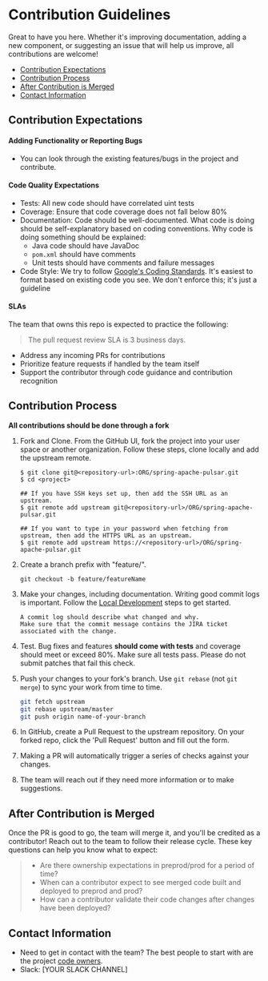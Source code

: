Contribution Guidelines
=======================
Great to have you here. Whether it's improving documentation, adding a new component, or suggesting an issue that will help us improve, all contributions are welcome!

- [Contribution Expectations](#Contribution-Expectations)
- [Contribution Process](#Contribution-Process)
- [After Contribution is Merged](#After-Contribution-is-Merged)
- [Contact Information](#Contact-Information)

## Contribution Expectations

#### Adding Functionality or Reporting Bugs
* You can look through the existing features/bugs in the project and contribute.

#### Code Quality Expectations
- Tests: All new code should have correlated uint tests
- Coverage: Ensure that code coverage does not fall below 80%
- Documentation: Code should be well-documented. What code is doing should be self-explanatory based on coding conventions. Why code is doing something should be explained:
	* Java code should have JavaDoc
	* `pom.xml` should have comments
	* Unit tests should have comments and failure messages
- Code Style: We try to follow [Google's Coding Standards](https://google.github.io/styleguide/javaguide.html). It's easiest to format based on existing code you see. We don't enforce this; it's just a guideline

#### SLAs
The team that owns this repo is expected to practice the following:

>The pull request review SLA is 3 business days.
- Address any incoming PRs for contributions
- Prioritize feature requests if handled by the team itself
- Support the contributor through code guidance and contribution recognition



## Contribution Process
**All contributions should be done through a fork**

1. Fork and Clone. From the GitHub UI, fork the project into your user space or another organization. Follow these steps, clone locally and add the upstream remote.
    ```text
    $ git clone git@<repository-url>:ORG/spring-apache-pulsar.git
    $ cd <project>

    ## If you have SSH keys set up, then add the SSH URL as an upstream.
    $ git remote add upstream git@<repository-url>/ORG/spring-apache-pulsar.git

    ## If you want to type in your password when fetching from upstream, then add the HTTPS URL as an upstream.
    $ git remote add upstream https://<repository-url>/ORG/spring-apache-pulsar.git
   ```
1. Create a branch prefix with "feature/".
   ```text
   git checkout -b feature/featureName
   ```
1. Make your changes, including documentation. Writing good commit logs is important. Follow the [Local Development](./README.md#getting-started) steps to get started.
   ```text
   A commit log should describe what changed and why. 
   Make sure that the commit message contains the JIRA ticket associated with the change. 
   ```
1. Test. Bug fixes and features **should come with tests** and coverage should meet or exceed 80%. Make sure all tests pass. Please do not submit patches that fail this check.

1. Push your changes to your fork's branch. Use `git rebase` (not `git merge`) to sync your work from time to time.

   ```sh
   git fetch upstream 
   git rebase upstream/master
   git push origin name-of-your-branch
   ```

1. In GitHub, create a Pull Request to the upstream repository. On your forked repo, click the 'Pull Request' button and fill out the form.
1. Making a PR will automatically trigger a series of checks against your changes.
1. The team will reach out if they need more information or to make suggestions.


[//]: # (after pr)

## After Contribution is Merged

Once the PR is good to go, the team will merge it, and you'll be credited as a contributor! Reach out to the team to follow their release cycle. These key questions can help you know what to expect:

>- Are there ownership expectations in preprod/prod for a period of time?
>- When can a contributor expect to see merged code built and deployed to preprod and prod?
>- How can a contributor validate their code changes after changes have been deployed?


## Contact Information

* Need to get in contact with the team? The best people to start with are the project [code owners](./.github/CODEOWNERS).
* Slack: [YOUR SLACK CHANNEL]
